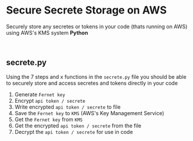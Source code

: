 # Secure Secrete Storage on AWS
Securely store any secretes or tokens in your code (thats running on AWS) using AWS's KMS system **Python**

<br>

## secrete.py
Using the 7 steps and x functions in the `secrete.py` file you should be able to securely store and access secretes and tokens directly in your code
1. Generate `Fernet key`
2. Encrypt `api token / secrete`
3. Write encrypted `api token / secrete` to file
4. Save the `Fernet key` to `KMS` (AWS's Key Management Service)
5. Get the `Fernet key` from `KMS`
6. Get the encrypted `api token / secrete` from the file
7. Decrypt the `api token / secrete` for use in code
